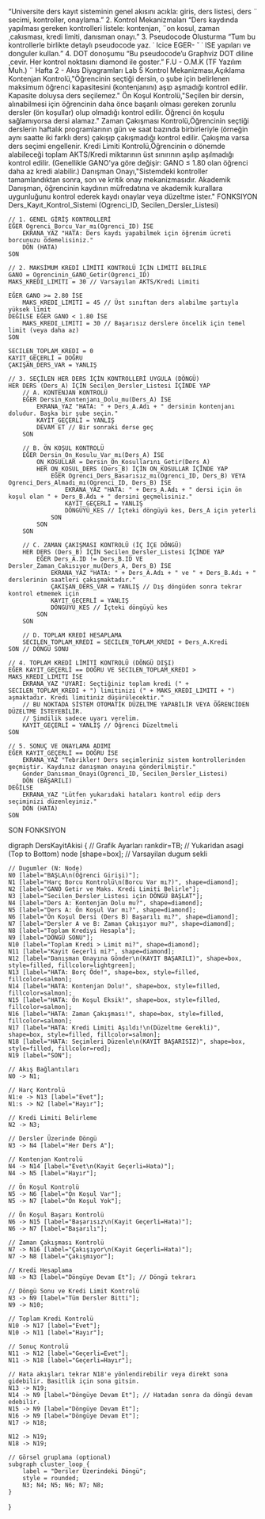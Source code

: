 “Universite ders kayıt sisteminin genel akısını acıkla: giris, ders listesi, ders ¨
secimi, kontroller, onaylama.”
2. Kontrol Mekanizmaları
“Ders kaydında yapılması gereken kontrolleri listele: kontenjan, ¨on kosul,
zaman ¸cakısması, kredi limiti, danısman onayı.”
3. Pseudocode Olusturma
“Tum bu kontrollerle birlikte detaylı pseudocode yaz. ˙
Icice EGER- ˘ ˙
ISE
yapıları ve donguler kullan.”
4. DOT donoşumu
“Bu pseudocode’u Graphviz DOT diline ¸cevir. Her kontrol noktasını
diamond ile goster.”
F.U - O.M.K (TF Yazılım Muh.) ¨ Hafta 2 - Akıs Diyagramları Lab 5
Kontrol Mekanizması,Açıklama
Kontenjan Kontrolü,"Öğrencinin seçtiği dersin, o şube için belirlenen maksimum öğrenci kapasitesini (kontenjanını) aşıp aşmadığı kontrol edilir. Kapasite doluysa ders seçilemez."
Ön Koşul Kontrolü,"Seçilen bir dersin, alınabilmesi için öğrencinin daha önce başarılı olması gereken zorunlu dersler (ön koşullar) olup olmadığı kontrol edilir. Öğrenci ön koşulu sağlamıyorsa dersi alamaz."
Zaman Çakışması Kontrolü,Öğrencinin seçtiği derslerin haftalık programlarının gün ve saat bazında birbirleriyle (örneğin aynı saatte iki farklı ders) çakışıp çakışmadığı kontrol edilir. Çakışma varsa ders seçimi engellenir.
Kredi Limiti Kontrolü,Öğrencinin o dönemde alabileceği toplam AKTS/Kredi miktarının üst sınırının aşılıp aşılmadığı kontrol edilir. (Genellikle GANO'ya göre değişir: GANO ≤ 1.80 olan öğrenci daha az kredi alabilir.)
Danışman Onayı,"Sistemdeki kontroller tamamlandıktan sonra, son ve kritik onay mekanizmasıdır. Akademik Danışman, öğrencinin kaydının müfredatına ve akademik kurallara uygunluğunu kontrol ederek kaydı onaylar veya düzeltme ister."
FONKSIYON Ders_Kayıt_Kontrol_Sistemi (Ogrenci_ID, Secilen_Dersler_Listesi)

    // 1. GENEL GİRİŞ KONTROLLERİ
    EĞER Ogrenci_Borcu_Var_mı(Ogrenci_ID) İSE
        EKRANA_YAZ "HATA: Ders kaydı yapabilmek için öğrenim ücreti borcunuzu ödemelisiniz."
        DÖN (HATA)
    SON

    // 2. MAKSİMUM KREDİ LİMİTİ KONTROLÜ İÇİN LİMİTİ BELİRLE
    GANO = Ogrencinin_GANO_Getir(Ogrenci_ID)
    MAKS_KREDI_LIMITI = 30 // Varsayılan AKTS/Kredi Limiti

    EĞER GANO >= 2.80 İSE
        MAKS_KREDI_LIMITI = 45 // Üst sınıftan ders alabilme şartıyla yüksek limit
    DEĞİLSE EĞER GANO < 1.80 İSE
        MAKS_KREDI_LIMITI = 30 // Başarısız derslere öncelik için temel limit (veya daha az)
    SON

    SECILEN_TOPLAM_KREDI = 0
    KAYIT_GEÇERLİ = DOĞRU
    ÇAKIŞAN_DERS_VAR = YANLIŞ

    // 3. SEÇİLEN HER DERS İÇİN KONTROLLERİ UYGULA (DÖNGÜ)
    HER DERS (Ders_A) İÇİN Secilen_Dersler_Listesi İÇİNDE YAP
        // A. KONTENJAN KONTROLÜ
        EĞER Dersin_Kontenjanı_Dolu_mu(Ders_A) İSE
            EKRANA_YAZ "HATA: " + Ders_A.Adı + " dersinin kontenjanı doludur. Başka bir şube seçin."
            KAYIT_GEÇERLİ = YANLIŞ
            DEVAM ET // Bir sonraki derse geç
        SON

        // B. ÖN KOŞUL KONTROLÜ
        EĞER Dersin_On_Kosulu_Var_mı(Ders_A) İSE
            ON_KOSULLAR = Dersin_On_Kosullarını_Getir(Ders_A)
            HER ON_KOSUL_DERS (Ders_B) İÇİN ON_KOSULLAR İÇİNDE YAP
                EĞER Ogrenci_Ders_Basarısız_mı(Ogrenci_ID, Ders_B) VEYA Ogrenci_Ders_Almadı_mı(Ogrenci_ID, Ders_B) İSE
                    EKRANA_YAZ "HATA: " + Ders_A.Adı + " dersi için ön koşul olan " + Ders_B.Adı + " dersini geçmelisiniz."
                    KAYIT_GEÇERLİ = YANLIŞ
                    DÖNGÜYÜ_KES // İçteki döngüyü kes, Ders_A için yeterli
                SON
            SON
        SON

        // C. ZAMAN ÇAKIŞMASI KONTROLÜ (İÇ İÇE DÖNGÜ)
        HER DERS (Ders_B) İÇİN Secilen_Dersler_Listesi İÇİNDE YAP
            EĞER Ders_A.ID != Ders_B.ID VE Dersler_Zaman_Cakısıyor_mu(Ders_A, Ders_B) İSE
                EKRANA_YAZ "HATA: " + Ders_A.Adı + " ve " + Ders_B.Adı + " derslerinin saatleri çakışmaktadır."
                ÇAKIŞAN_DERS_VAR = YANLIŞ // Dış döngüden sonra tekrar kontrol etmemek için
                KAYIT_GEÇERLİ = YANLIŞ
                DÖNGÜYÜ_KES // İçteki döngüyü kes
            SON
        SON

        // D. TOPLAM KREDİ HESAPLAMA
        SECILEN_TOPLAM_KREDI = SECILEN_TOPLAM_KREDI + Ders_A.Kredi
    SON // DÖNGÜ SONU

    // 4. TOPLAM KREDİ LİMİTİ KONTROLÜ (DÖNGÜ DIŞI)
    EĞER KAYIT_GEÇERLİ == DOĞRU VE SECILEN_TOPLAM_KREDI > MAKS_KREDI_LIMITI İSE
        EKRANA_YAZ "UYARI: Seçtiğiniz toplam kredi (" + SECILEN_TOPLAM_KREDI + ") limitinizi (" + MAKS_KREDI_LIMITI + ") aşmaktadır. Kredi limitiniz düşürülecektir."
        // BU NOKTADA SİSTEM OTOMATİK DÜZELTME YAPABİLİR VEYA ÖĞRENCİDEN DÜZELTME İSTEYEBİLİR.
        // Şimdilik sadece uyarı verelim.
        KAYIT_GEÇERLİ = YANLIŞ // Öğrenci Düzeltmeli
    SON

    // 5. SONUÇ VE ONAYLAMA ADIMI
    EĞER KAYIT_GEÇERLİ == DOĞRU İSE
        EKRANA_YAZ "Tebrikler! Ders seçimleriniz sistem kontrollerinden geçmiştir. Kaydınız danışman onayına gönderilmiştir."
        Gonder_Danısman_Onayı(Ogrenci_ID, Secilen_Dersler_Listesi)
        DÖN (BAŞARILI)
    DEĞİLSE
        EKRANA_YAZ "Lütfen yukarıdaki hataları kontrol edip ders seçiminizi düzenleyiniz."
        DÖN (HATA)
    SON

SON FONKSIYON

digraph DersKayitAkisi {
    // Grafik Ayarları
    rankdir=TB; // Yukaridan asagi (Top to Bottom)
    node [shape=box]; // Varsayilan dugum sekli

    // Dugumler (N: Node)
    N0 [label="BAŞLA\n(Öğrenci Girişi)"];
    N1 [label="Harç Borcu Kontrolü\n(Borcu Var mı?)", shape=diamond];
    N2 [label="GANO Getir ve Maks. Kredi Limiti Belirle"];
    N3 [label="Secilen_Dersler_Listesi için DÖNGÜ BAŞLAT"];
    N4 [label="Ders A: Kontenjan Dolu mu?", shape=diamond];
    N5 [label="Ders A: Ön Koşul Var mı?", shape=diamond];
    N6 [label="Ön Koşul Dersi (Ders B) Başarılı mı?", shape=diamond];
    N7 [label="Dersler A ve B: Zaman Çakışıyor mu?", shape=diamond];
    N8 [label="Toplam Krediyi Hesapla"];
    N9 [label="DÖNGÜ SONU"];
    N10 [label="Toplam Kredi > Limit mi?", shape=diamond];
    N11 [label="Kayit Geçerli mi?", shape=diamond];
    N12 [label="Danışman Onayına Gönder\n(KAYIT BAŞARILI)", shape=box, style=filled, fillcolor=lightgreen];
    N13 [label="HATA: Borç Öde!", shape=box, style=filled, fillcolor=salmon];
    N14 [label="HATA: Kontenjan Dolu!", shape=box, style=filled, fillcolor=salmon];
    N15 [label="HATA: Ön Koşul Eksik!", shape=box, style=filled, fillcolor=salmon];
    N16 [label="HATA: Zaman Çakışması!", shape=box, style=filled, fillcolor=salmon];
    N17 [label="HATA: Kredi Limiti Aşıldı!\n(Düzeltme Gerekli)", shape=box, style=filled, fillcolor=salmon];
    N18 [label="HATA: Seçimleri Düzenle\n(KAYIT BAŞARISIZ)", shape=box, style=filled, fillcolor=red];
    N19 [label="SON"];

    // Akış Bağlantıları
    N0 -> N1;
    
    // Harç Kontrolü
    N1:e -> N13 [label="Evet"];
    N1:s -> N2 [label="Hayır"];

    // Kredi Limiti Belirleme
    N2 -> N3;

    // Dersler Üzerinde Döngü
    N3 -> N4 [label="Her Ders A"];

    // Kontenjan Kontrolü
    N4 -> N14 [label="Evet\n(Kayit Geçerli=Hata)"];
    N4 -> N5 [label="Hayır"];

    // Ön Koşul Kontrolü
    N5 -> N6 [label="Ön Koşul Var"];
    N5 -> N7 [label="Ön Koşul Yok"];

    // Ön Koşul Başarı Kontrolü
    N6 -> N15 [label="Başarısız\n(Kayit Geçerli=Hata)"];
    N6 -> N7 [label="Başarılı"];

    // Zaman Çakışması Kontrolü
    N7 -> N16 [label="Çakışıyor\n(Kayit Geçerli=Hata)"];
    N7 -> N8 [label="Çakışmıyor"];
    
    // Kredi Hesaplama
    N8 -> N3 [label="Döngüye Devam Et"]; // Döngü tekrarı

    // Döngü Sonu ve Kredi Limit Kontrolü
    N3 -> N9 [label="Tüm Dersler Bitti"];
    N9 -> N10;

    // Toplam Kredi Kontrolü
    N10 -> N17 [label="Evet"];
    N10 -> N11 [label="Hayır"];

    // Sonuç Kontrolü
    N11 -> N12 [label="Geçerli=Evet"];
    N11 -> N18 [label="Geçerli=Hayır"];

    // Hata akışları tekrar N18'e yönlendirebilir veya direkt sona gidebilir. Basitlik için sona gitsin.
    N13 -> N19;
    N14 -> N9 [label="Döngüye Devam Et"]; // Hatadan sonra da döngü devam edebilir.
    N15 -> N9 [label="Döngüye Devam Et"];
    N16 -> N9 [label="Döngüye Devam Et"];
    N17 -> N18;

    N12 -> N19;
    N18 -> N19;

    // Görsel gruplama (optional)
    subgraph cluster_loop {
        label = "Dersler Üzerindeki Döngü";
        style = rounded;
        N3; N4; N5; N6; N7; N8;
    }
}
